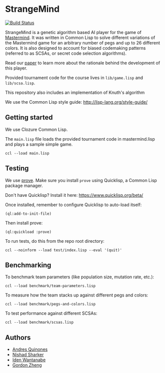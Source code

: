 # StrangeMind

[![Build Status](https://travis-ci.com/capablemonkey/mastermind.svg?token=565F651SdURFqsqwp3Jy&branch=master)](https://travis-ci.com/capablemonkey/mastermind)

StrangeMind is a genetic algorithm based AI player for the game of [Mastermind](https://en.wikipedia.org/wiki/Mastermind_(board_game)).  It was written in Common Lisp to solve different variations of the Mastermind game for an arbitrary number of pegs and up to 26 different colors.  It is also designed to account for biased codemaking patterns (referred to as SCSAs, or secret code selection algorithms).

Read our [paper](https://github.com/capablemonkey/strangemind/raw/paper/StrangeMind-paper.pdf) to learn more about the rationale behind the development of this player.

Provided tournament code for the course lives in `lib/game.lisp` and `lib/scsa.lisp`.

This repository also includes an implementation of Knuth's algorithm

We use the Common Lisp style guide: http://lisp-lang.org/style-guide/

## Getting started

We use Clozure Common Lisp.

The `main.lisp` file loads the provided tournament code in mastermind.lisp and plays a sample simple game.

```
ccl --load main.lisp
```

## Testing

We use [prove](https://github.com/fukamachi/prove).  Make sure you install `prove` using Quicklisp, a Common Lisp package manager.

Don't have Quicklisp?  Install it here: https://www.quicklisp.org/beta/

Once installed, remember to configure Quicklisp to auto-load itself:

```
(ql:add-to-init-file)
```

Then install prove:

```
(ql:quickload :prove)
```

To run tests, do this from the repo root directory:

```
ccl --noinform --load test/index.lisp --eval '(quit)'
```

## Benchmarking

To benchmark team parameters (like population size, mutation rate, etc.):

```
ccl --load benchmark/team-parameters.lisp
```

To measure how the team stacks up against different pegs and colors:

```
ccl --load benchmark/pegs-and-colors.lisp
```

To test performance against different SCSAs:

```
ccl --load benchmark/scsas.lisp
```

## Authors

- [Andres Quinones](https://github.com/AJ340)
- [Nishad Sharker](https://github.com/NSharker)
- [Iden Wantanabe](https://github.com/EyeDen)
- [Gordon Zheng](https://github.com/capablemonkey)